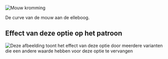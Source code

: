 ![Mouw kromming](./sleevebend.svg)

De curve van de mouw aan de elleboog.

## Effect van deze optie op het patroon

![Deze afbeelding toont het effect van deze optie door meerdere varianten die een andere waarde hebben voor deze optie te vervangen](carlton_sleevebend_sample.svg "Effect van deze optie op het patroon")
